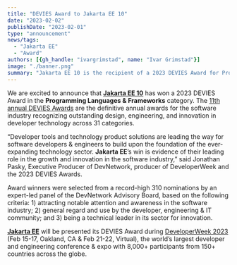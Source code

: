 ```yaml
---
title: "DEVIES Award to Jakarta EE 10"
date: "2023-02-02"
publishDate: "2023-02-01"
type: "announcement"
news/tags:
  - "Jakarta EE"
  - "Award"
authors: [{gh_handle: "ivargrimstad", name: "Ivar Grimstad"}]
image: "./banner.png"
summary: "Jakarta EE 10 is the recipient of a 2023 DEVIES Award for Programming Languages & Frameworks recognizing outstanding design, engineering, and innovation in developer technology."
---
```


We are excited to announce that **[Jakarta EE 10](https://jakarta.ee/release/10/)** has won a 2023 DEVIES Award in the **Programming Languages & Frameworks** category. The [11th annual DEVIES Awards](https://www.developerweek.com/awards/) are the definitive annual awards for the software industry recognizing outstanding design, engineering, and innovation in developer technology across 31 categories.

“Developer tools and technology product solutions are leading the way for software developers & engineers to build upon the foundation of the ever-expanding technology sector. **Jakarta EE**’s win is evidence of their leading role in the growth and innovation in the software industry,” said Jonathan Pasky, Executive Producer of DevNetwork, producer of DeveloperWeek and the 2023 DEVIES Awards.

Award winners were selected from a record-high 310 nominations by an expert-led panel of the DevNetwork Advisory Board, based on the following criteria: 1) attracting notable attention and awareness in the software industry; 2) general regard and use by the developer, engineering & IT community; and 3) being a technical leader in its sector for innovation.

**[Jakarta EE](https://jakarta.ee/)** will be presented its DEVIES Award during [DeveloperWeek 2023](https://www.developerweek.com/) (Feb 15-17, Oakland, CA & Feb 21-22, Virtual), the world’s largest developer and engineering conference & expo with 8,000+ participants from 150+ countries across the globe.